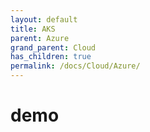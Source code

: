 ```yaml
---
layout: default
title: AKS
parent: Azure
grand_parent: Cloud
has_children: true
permalink: /docs/Cloud/Azure/
---
```


# demo
